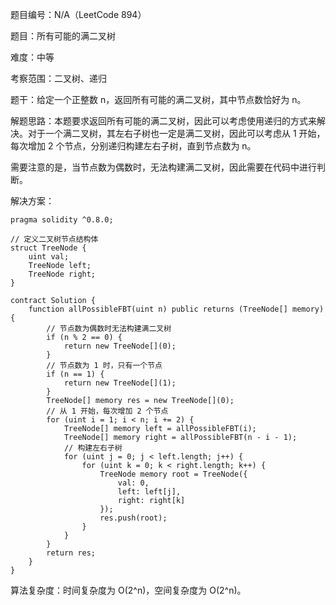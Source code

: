 题目编号：N/A（LeetCode 894）

题目：所有可能的满二叉树

难度：中等

考察范围：二叉树、递归

题干：给定一个正整数 n，返回所有可能的满二叉树，其中节点数恰好为 n。

解题思路：本题要求返回所有可能的满二叉树，因此可以考虑使用递归的方式来解决。对于一个满二叉树，其左右子树也一定是满二叉树，因此可以考虑从 1 开始，每次增加 2 个节点，分别递归构建左右子树，直到节点数为 n。

需要注意的是，当节点数为偶数时，无法构建满二叉树，因此需要在代码中进行判断。

解决方案：

```solidity
pragma solidity ^0.8.0;

// 定义二叉树节点结构体
struct TreeNode {
    uint val;
    TreeNode left;
    TreeNode right;
}

contract Solution {
    function allPossibleFBT(uint n) public returns (TreeNode[] memory) {
        // 节点数为偶数时无法构建满二叉树
        if (n % 2 == 0) {
            return new TreeNode[](0);
        }
        // 节点数为 1 时，只有一个节点
        if (n == 1) {
            return new TreeNode[](1);
        }
        TreeNode[] memory res = new TreeNode[](0);
        // 从 1 开始，每次增加 2 个节点
        for (uint i = 1; i < n; i += 2) {
            TreeNode[] memory left = allPossibleFBT(i);
            TreeNode[] memory right = allPossibleFBT(n - i - 1);
            // 构建左右子树
            for (uint j = 0; j < left.length; j++) {
                for (uint k = 0; k < right.length; k++) {
                    TreeNode memory root = TreeNode({
                        val: 0,
                        left: left[j],
                        right: right[k]
                    });
                    res.push(root);
                }
            }
        }
        return res;
    }
}
```

算法复杂度：时间复杂度为 O(2^n)，空间复杂度为 O(2^n)。